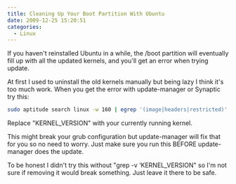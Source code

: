 ```yaml
---
title: Cleaning Up Your Boot Partition With Ubuntu
date: 2009-12-25 15:20:51
categories: 
  - Linux
---
```


If you haven't reinstalled Ubuntu in a while, the /boot partition will eventually fill up with all the updated kernels, and you'll get an error when trying update.<!--more-->

At first I used to uninstall the old kernels manually but being lazy I think it's too much work. When you get the error with update-manager or Synaptic try this:

```bash
sudo aptitude search linux -w 160 | egrep '(image|headers|restricted)' | egrep '^i' | grep -v 'KERNEL_VERSION' | grep -v -P '[^d]-generic' | grep -v linux-restricted-modules-common | sed 's/i A/i  /' | awk '{print $2}' | xargs sudo aptitude remove
```

Replace "KERNEL_VERSION" with your currently running kernel.

This might break your grub configuration but update-manager will fix that for you so no need to worry. Just make sure you run this BEFORE update-manager does the update.

To be honest I didn't try this without "grep -v ‘KERNEL_VERSION" so I'm not sure if removing it would break something. Just leave it there to be safe.